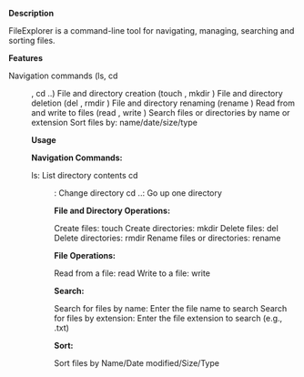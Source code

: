 **Description**

FileExplorer is a command-line tool for navigating, managing, searching and sorting files.

**Features**

  Navigation commands (ls, cd <dir>, cd ..)
  File and directory creation (touch <filename>, mkdir <dirname>)
  File and directory deletion (del <filename>, rmdir <dirname>)
  File and directory renaming (rename <oldname> <newname>)
  Read from and write to files (read <filename>, write <filename>)
  Search files or directories by name or extension
  Sort files by: name/date/size/type
  
**Usage**

  **Navigation Commands:**
  
  ls: List directory contents
  cd <dir>: Change directory
  cd ..: Go up one directory
  
  **File and Directory Operations:**
  
  Create files: touch <filename>
  Create directories: mkdir <dirname>
  Delete files: del <filename>
  Delete directories: rmdir <dirname>
  Rename files or directories: rename <oldname> <newname>
  
  **File Operations:**
  
  Read from a file: read <filename>
  Write to a file: write <filename>
  
  **Search:**
  
  Search for files by name: Enter the file name to search
  Search for files by extension: Enter the file extension to search (e.g., .txt)

  **Sort:**
  
  Sort files by Name/Date modified/Size/Type
